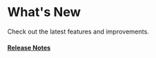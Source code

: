 # What's New

Check out the latest features and improvements.

#### [Release Notes](https://github.com/hypernym-studio/args/releases)
